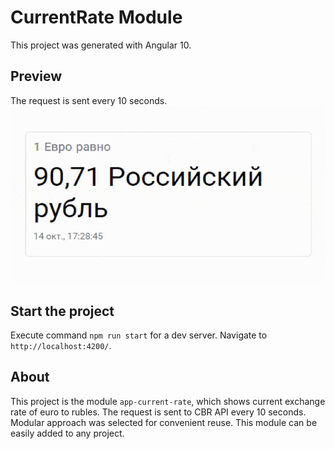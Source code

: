 # CurrentRate Module
This project was generated with Angular 10.

## Preview
The request is sent every 10 seconds.
![Alt text](src/assets/images/current_rate.gif)

## Start the project
Execute command `npm run start` for a dev server. Navigate to `http://localhost:4200/`.

## About
This project is the module `app-current-rate`, which shows current exchange rate of euro to rubles.
The request is sent to CBR API every 10 seconds.
Modular approach was selected for convenient reuse.
This module can be easily added to any project.
